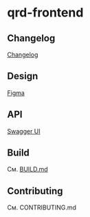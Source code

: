 # qrd-frontend

## Changelog
[Changelog](CHANGELOG.md)

## Design
[Figma](https://www.figma.com/design/BIFVJAKf1wMzM9sTM4AXJi/QRDemo)

## API
[Swagger UI](https://qrdemo.dev40.qxyz.ru/qrCodeDemo/swagger-ui/index.html)

## Build
См. [BUILD.md](docs/BUILD.md)

## Contributing
См. CONTRIBUTING.md
